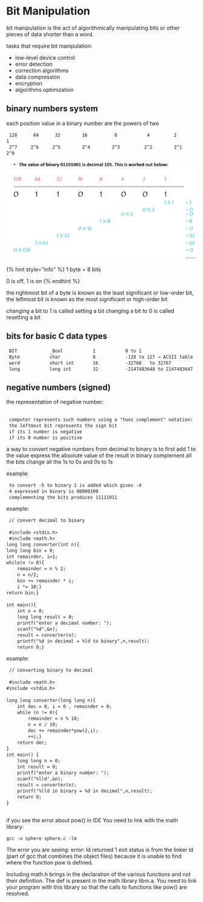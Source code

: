 # Bit Manipulation

bit manipulation is the act of algorithmically manipulating bits or other pieces of data shorter than a word.

tasks that require bit manipulation:

* low-level device control
*  error detection
* correction algorithms 
* data compression 
* encryption 
* algorithms optimization

## binary numbers system

each position value in a binary number are the powers of two

```text
 128      64      32        16          8           4         2       1
 2^7     2^6     2^5        2^4        2^3         2^2        2^1    2^0
```

![](../../.gitbook/assets/image%20%2826%29.png)

{% hint style="info" %}
1 byte = 8 bits

0 is off, 1 is on
{% endhint %}

the rightmost bit of a byte is known as the least significant or low-order bit, the leftmost bit is known as the most significant or high-order bit

changing a bit to 1 is called setting a bit changing a bit to 0 is called resetting a bit

## bits for basic C data types

```text
 BIT            _Bool           1           0 to 1
 Byte           char            8           -128 to 127 → ACSII table
 word           short int       16          -32768   to 32767
 long           long int        32          -2147483648 to 2147483647
```

## negative numbers \(signed\)

the representation of negative number:

```text

 computer represents such numbers using a "twos complement" notation:
 the leftmost bit represents the sign bit
 if its 1 number is negative
 if its 0 number is positive
```

a way to convert negative numbers from decimal to binary is to first add 1 to the value express the absolute value of the result in binary complement all the bits change all the 1s to 0s and 0s to 1s

example:

```text
 to convert -5 to binary 1 is added which gives -4 
 4 expressed in binary is 00000100
 complementing the bits produces 11111011
```

example:

```text
 // convert decimal to binary
 
 #include <stdio.h>
 #include <math.h>
long long converter(int n){
long long bin = 0;
int remainder, i=1;
while(n != 0){
    remainder = n % 2;
    n = n/2;
    bin += remainder * i;
    i *= 10;}
return bin;}

int main(){
    int n = 0;
    long long result = 0;
    printf("enter a decimal number: ");
    scanf("%d",&n);
    result = converter(n);
    printf("%d in decimal = %ld to binary",n,result);
    return 0;}
```

example:

```text
 // converting binary to decimal
 
 #include <math.h>
#include <stdio.h>

long long converter(long long n){
    int dec = 0, i = 0 , remainder = 0;
    while (n != 0){
        remainder = n % 10;
        n = n / 10;
        dec += remainder*pow(2,i);
        ++i;}
    return dec;
}
int main() {
    long long n = 0;
    int result = 0;
    printf("enter a binary number: ");
    scanf("%lld",&n);
    result = converter(n);
    printf("%lld in binary = %d in decimal",n,result);
    return 0;
}
 
```

if you see the error about pow\(\) in IDE You need to link with the math library:

```text
gcc -o sphere sphere.c -lm
```

The error you are seeing: error: ld returned 1 exit status is from the linker ld \(part of gcc that combines the object files\) because it is unable to find where the function pow is defined.

Including math.h brings in the declaration of the various functions and not their definition. The def is present in the math library libm.a. You need to link your program with this library so that the calls to functions like pow\(\) are resolved.















